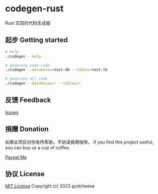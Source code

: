 # codegen-rust
Rust 实现的代码生成器

## 起步 Getting started

```bash
# help
./codegen --help

# generate some code
./codegen --databases=test-db --tables=test-tb

# generate all code
./codegen --databases=* --tables=*
```

## 反馈 Feedback

[Issues](https://github.com/godcheese/codegen-rust/issues)

## 捐赠 Donation

如果此项目对你有所帮助，不妨请我喝咖啡。 If you find this project useful, you can buy us a cup of coffee.

[Paypal Me](https://www.paypal.me/godcheese)

## 协议 License
[MIT License](https://github.com/godcheese/codegen-rust/blob/main/LICENSE) Copyright (c) 2023 godcheese